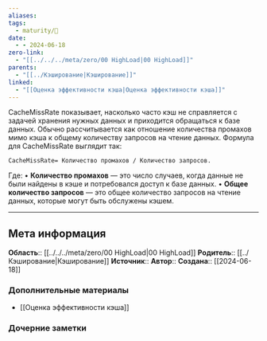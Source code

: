 ```yaml
---
aliases: 
tags:
  - maturity/🌱
date:
  - - 2024-06-18
zero-link:
  - "[[../../../meta/zero/00 HighLoad|00 HighLoad]]"
parents:
  - "[[../Кэширование|Кэширование]]"
linked:
  - "[[Оценка эффективности кэша|Оценка эффективности кэша]]"
---
```

CacheMissRate показывает, насколько часто кэш не справляется с задачей хранения нужных данных и приходится обращаться к базе данных. Обычно рассчитывается как отношение количества промахов мимо кэша к общему количеству запросов на чтение данных. Формула для CacheMissRate выглядит так:

```
CacheMissRate= Количество промахов / Количество запросов.
```

Где:
• **Количество промахов** — это число случаев, когда данные не были найдены в кэше и потребовался доступ к базе данных.
• **Общее количество запросов** — это общее количество запросов на чтение данных, которые могут быть обслужены кэшем.

***
## Мета информация
**Область**:: [[../../../meta/zero/00 HighLoad|00 HighLoad]]
**Родитель**:: [[../Кэширование|Кэширование]]
**Источник**:: 
**Автор**:: 
**Создана**:: [[2024-06-18]]
### Дополнительные материалы
- [[Оценка эффективности кэша]]
### Дочерние заметки
<!-- QueryToSerialize: LIST FROM [[]] WHERE contains(Родитель, this.file.link) or contains(parents, this.file.link) -->

